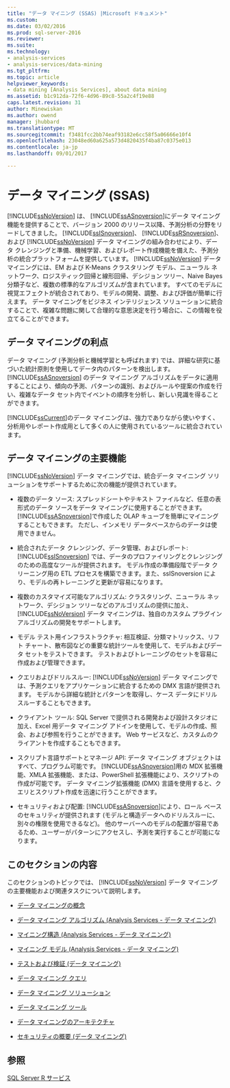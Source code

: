 ```yaml
---
title: "データ マイニング (SSAS) |Microsoft ドキュメント"
ms.custom: 
ms.date: 03/02/2016
ms.prod: sql-server-2016
ms.reviewer: 
ms.suite: 
ms.technology:
- analysis-services
- analysis-services/data-mining
ms.tgt_pltfrm: 
ms.topic: article
helpviewer_keywords:
- data mining [Analysis Services], about data mining
ms.assetid: b1c912da-72f6-4d96-89c8-55a2c4f19e88
caps.latest.revision: 31
author: Minewiskan
ms.author: owend
manager: jhubbard
ms.translationtype: MT
ms.sourcegitcommit: f3481fcc2bb74eaf93182e6cc58f5a06666e10f4
ms.openlocfilehash: 23048ed60a625a573d4820435f4ba87c0375e013
ms.contentlocale: ja-jp
ms.lasthandoff: 09/01/2017

---
```

# <a name="data-mining-ssas"></a>データ マイニング (SSAS)
  [!INCLUDE[ssNoVersion](../../includes/ssnoversion-md.md)] は、 [!INCLUDE[ssASnoversion](../../includes/ssasnoversion-md.md)]にデータ マイニング機能を提供することで、バージョン 2000 のリリース以降、予測分析の分野をリードしてきました。 [!INCLUDE[ssISnoversion](../../includes/ssisnoversion-md.md)]、 [!INCLUDE[ssRSnoversion](../../includes/ssrsnoversion-md.md)]、および [!INCLUDE[ssNoVersion](../../includes/ssnoversion-md.md)] データ マイニングの組み合わせにより、データ クレンジングと準備、機械学習、およびレポート作成機能を備えた、予測分析の統合プラットフォームを提供しています。 [!INCLUDE[ssNoVersion](../../includes/ssnoversion-md.md)] データ マイニングには、EM および K-Means クラスタリング モデル、ニューラル ネットワーク、ロジスティック回帰と線形回帰、デシジョン ツリー、Naive Bayes 分類子など、複数の標準的なアルゴリズムが含まれています。 すべてのモデルに視覚エフェクトが統合されており、モデルの開発、調整、および評価が簡単に行えます。  データ マイニングをビジネス インテリジェンス ソリューションに統合することで、複雑な問題に関して合理的な意思決定を行う場合に、この情報を役立てることができます。  
  
## <a name="benefits-of-data-mining"></a>データ マイニングの利点  
 データ マイニング (予測分析と機械学習とも呼ばれます) では、詳細な研究に基づいた統計原則を使用してデータ内のパターンを検出します。 [!INCLUDE[ssASnoversion](../../includes/ssasnoversion-md.md)] のデータ マイニング アルゴリズムをデータに適用することにより、傾向の予測、パターンの識別、およびルールや提案の作成を行い、複雑なデータ セット内でイベントの順序を分析し、新しい見識を得ることができます。  
  
 [!INCLUDE[ssCurrent](../../includes/sscurrent-md.md)]のデータ マイニングは、強力でありながら使いやすく、分析用やレポート作成用として多くの人に使用されているツールに統合されています。  
  
## <a name="key-data-mining-features"></a>データ マイニングの主要機能  
 [!INCLUDE[ssNoVersion](../../includes/ssnoversion-md.md)] データ マイニングでは、統合データ マイニング ソリューションをサポートするために次の機能が提供されています。  
  
-   複数のデータ ソース: スプレッドシートやテキスト ファイルなど、任意の表形式のデータ ソースをデータ マイニングに使用することができます。 [!INCLUDE[ssASnoversion](../../includes/ssasnoversion-md.md)]で作成した OLAP キューブを簡単にマイニングすることもできます。 ただし、インメモリ データベースからのデータは使用できません。  
  
-   統合されたデータ クレンジング、データ管理、およびレポート: [!INCLUDE[ssISnoversion](../../includes/ssisnoversion-md.md)] では、データのプロファイリングとクレンジングのための高度なツールが提供されます。 モデル作成の準備段階でデータ クリーニング用の ETL プロセスを構築できます。また、ssISnoversion により、モデルの再トレーニングと更新が容易になります。  
  
-   複数のカスタマイズ可能なアルゴリズム: クラスタリング、ニューラル ネットワーク、デシジョン ツリーなどのアルゴリズムの提供に加え、 [!INCLUDE[ssNoVersion](../../includes/ssnoversion-md.md)] データ マイニングは、独自のカスタム プラグイン アルゴリズムの開発をサポートします。  
  
-   モデル テスト用インフラストラクチャ: 相互検証、分類マトリックス、リフト チャート、散布図などの重要な統計ツールを使用して、モデルおよびデータ セットをテストできます。 テストおよびトレーニングのセットを容易に作成および管理できます。  
  
-   クエリおよびドリルスルー: [!INCLUDE[ssNoVersion](../../includes/ssnoversion-md.md)] データ マイニングでは、予測クエリをアプリケーションに統合するための DMX 言語が提供されます。 モデルから詳細な統計とパターンを取得し、ケース データにドリルスルーすることもできます。  
  
-   クライアント ツール: SQL Server で提供される開発および設計スタジオに加え、Excel 用データ マイニング アドインを使用して、モデルの作成、照会、および参照を行うことができます。 Web サービスなど、カスタムのクライアントを作成することもできます。  
  
-   スクリプト言語サポートとマネージ API: データ マイニング オブジェクトはすべて、プログラム可能です。 [!INCLUDE[ssASnoversion](../../includes/ssasnoversion-md.md)]用の MDX 拡張機能、XMLA 拡張機能、または、PowerShell 拡張機能により、スクリプトの作成が可能です。 データ マイニング拡張機能 (DMX) 言語を使用すると、クエリとスクリプト作成を迅速に行うことができます。  
  
-   セキュリティおよび配置: [!INCLUDE[ssASnoversion](../../includes/ssasnoversion-md.md)]により、ロール ベースのセキュリティが提供されます (モデルと構造データへのドリルスルーに、別々の権限を使用できるなど)。 他のサーバーへのモデルの配置が容易であるため、ユーザーがパターンにアクセスし、予測を実行することが可能になります。  
  
## <a name="in-this-section"></a>このセクションの内容  
 このセクションのトピックでは、 [!INCLUDE[ssNoVersion](../../includes/ssnoversion-md.md)] データ マイニングの主要機能および関連タスクについて説明します。  
  
-   [データ マイニングの概念](../../analysis-services/data-mining/data-mining-concepts.md)  
  
-   [データ マイニング アルゴリズム &#40;Analysis Services - データ マイニング&#41;](../../analysis-services/data-mining/data-mining-algorithms-analysis-services-data-mining.md)  
  
-   [マイニング構造 &#40;Analysis Services - データ マイニング&#41;](../../analysis-services/data-mining/mining-structures-analysis-services-data-mining.md)  
  
-   [マイニング モデル &#40;Analysis Services - データ マイニング&#41;](../../analysis-services/data-mining/mining-models-analysis-services-data-mining.md)  
  
-   [テストおよび検証 &#40;データ マイニング&#41;](../../analysis-services/data-mining/testing-and-validation-data-mining.md)  
  
-   [データ マイニング クエリ](../../analysis-services/data-mining/data-mining-queries.md)  
  
-   [データ マイニング ソリューション](../../analysis-services/data-mining/data-mining-solutions.md)  
  
-   [データ マイニング ツール](../../analysis-services/data-mining/data-mining-tools.md)  
  
-   [データ マイニングのアーキテクチャ](../../analysis-services/data-mining/data-mining-architecture.md)  
  
-   [セキュリティの概要 &#40;データ マイニング&#41;](../../analysis-services/data-mining/security-overview-data-mining.md)  
  
## <a name="see-also"></a>参照  
 [SQL Server R サービス](../../advanced-analytics/r-services/sql-server-r-services.md)  
  
  

